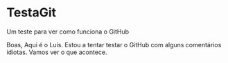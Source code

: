 # TestaGit
Um teste para ver como funciona o GitHub

Boas,
Aqui é o Luís.
Estou a tentar testar o GitHub com alguns comentários idiotas.
Vamos ver o que acontece.
